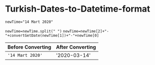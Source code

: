 # Turkish-Dates-to-Datetime-format

`newTime="14 Mart 2020"`

`newTime=newTime.split(" ")`
`newTime=newTime[2]+"-"+convertGetDate(newTime[1])+"-"+newTime[0]` 


|Before Converting        |  After Converting                      |
|-------------------------|------------------|
|`'14 Mart 2020'`      |'2020-03-14'            |
